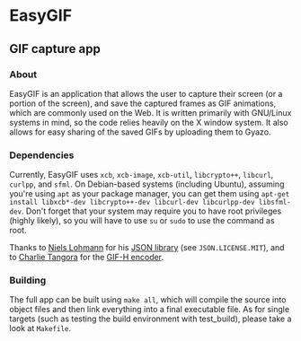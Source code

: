# EasyGIF
## GIF capture app
### About
EasyGIF is an application that allows the user to capture their screen (or a portion of the screen), and save the captured frames as GIF animations, which are commonly used on the Web.
It is written primarily with GNU/Linux systems in mind, so the code relies heavily on the X window system. It also allows for easy sharing of the saved GIFs by uploading them to Gyazo.
### Dependencies
Currently, EasyGIF uses `xcb`, `xcb-image`, `xcb-util`, `libcrypto++`, `libcurl`, `curlpp`, and `sfml`.
On Debian-based systems (including Ubuntu), assuming you're using `apt` as your package manager, you can get them using `apt-get install libxcb*-dev libcrypto++-dev libcurl-dev libcurlpp-dev libsfml-dev`. Don't forget that your system may require you to have root privileges (highly likely), so you will have to use `su` or `sudo` to use the command as root.

Thanks to [Niels Lohmann](https://github.com/nlohmann) for his [JSON library](https://github.com/nlohmann/json) (see `JSON.LICENSE.MIT`), and to [Charlie Tangora](https://github.com/ginsweater) for the [GIF-H encoder](https://github.com/ginsweater/gif-h).
### Building
The full app can be built using `make all`, which will compile the source into object files and then link everything into a final executable file. As for single targets (such as testing the build environment with test_build), please take a look at `Makefile`.
